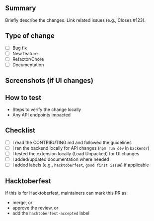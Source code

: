 ## Summary
Briefly describe the changes. Link related issues (e.g., Closes #123).

## Type of change
- [ ] Bug fix
- [ ] New feature
- [ ] Refactor/Chore
- [ ] Documentation

## Screenshots (if UI changes)

## How to test
- Steps to verify the change locally
- Any API endpoints impacted

## Checklist
- [ ] I read the CONTRIBUTING.md and followed the guidelines
- [ ] I ran the backend locally for API changes (`npm run dev` in `backend/`)
- [ ] I tested the extension locally (Load Unpacked) for UI changes
- [ ] I added/updated documentation where needed
- [ ] I added labels (e.g., `hacktoberfest`, `good first issue`) if applicable

## Hacktoberfest
If this is for Hacktoberfest, maintainers can mark this PR as:
- merge, or
- approve the review, or
- add the `hacktoberfest-accepted` label
